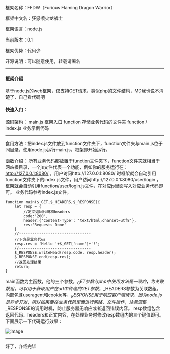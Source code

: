 框架名称：FFDW（Furious Flaming Dragon Warrior）

框架中文名：狂怒喷火龙战士

框架语言：node.js

当前版本：0.1

框架优势：代码少

开源说明：可以随意使用，转载请署名

***
#### 框架介绍
基于node.js的web框架，仅支持GET请求，类似php的文件结构，MD我也说不清楚了，自己看代码吧

#### 快速入门：

源码架构：
main.js 框架入口
function 存储业务代码的文件夹
function / index.js 业务示例代码

***

食用方法：把index.js文件放到function文件夹下，function文件夹与main.js位于同目录，使用node.js运行main.js，框架即开始运行。

函数介绍：
所有业务代码都放置于function文件夹下，function文件夹就相当于网站根目录，一个js文件代表一个功能，例如你的服务运行在：http://127.0.0.1:8080/ ，用户访问http://127.0.0.1:8080/ 时框架就会自动引用function文件夹下的index.js文件，用户访问http://127.0.0.1:8080/user/login ，框架就会自动引用function/user/login.js文件，在对应js里面写入对应业务代码即可。
业务代码参考index.js文件。
```
function main($_GET,$_HEADERS,$_RESPONSE){
    let resp = {
        //定义返回代码和headers
        code:'200',
        header:{'Content-Type': 'text/html;charset=utf8'},
        res:'Requests Done'
    }
    //--------------------------------
    //下方是业务代码
    resp.res = 'Hello '+$_GET['name']+'!';
    //--------------------------------
    $_RESPONSE.writeHead(resp.code, resp.header);
    $_RESPONSE.end(resp.res);
    //返回处理结果
    return;
}
```
main函数为主函数，他的三个参数，$_GET参数与php中使用方法是一致的，为关联数组，可以用于获取用户在url中传递的GET参数，$_HEADERS参数为关联数组，内部包含useragent和cookie等，$_RESPONSE用于响应客户端请求，因为node.js是异步开发，所以如果要在业务代码里面进行网络、文件操作，注意调整$_RESPONSE的调用时机，防止服务器无响应或者返回错误内容。
resp数组包含返回代码、headers和正文内容，在处理业务时修改resp数组内的三个键值即可。
下面展示一下代码运行效果：

![image](https://img1.16q.cn/8a1ebf744c82b1bc8cd18d24107d4080)

***
好了，介绍完毕
